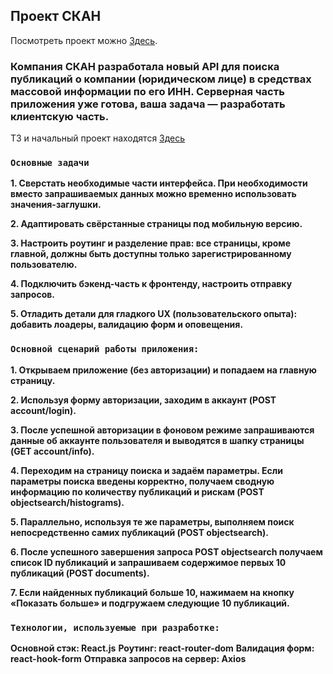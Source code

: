 ## Проект СКАН

Посмотреть проект можно [Здесь](https://kivavlad.github.io/Scan-service/).

### Компания СКАН разработала новый API для поиска публикаций о компании (юридическом лице) в средствах массовой информации по его ИНН. Серверная часть приложения уже готова, ваша задача — разработать клиентскую часть.
ТЗ и начальный проект находятся [Здесь](https://9qr.de/n8fZl4)

### `Основные задачи`

**1. Сверстать необходимые части интерфейса. При необходимости вместо запрашиваемых данных можно временно использовать значения-заглушки.**

**2. Адаптировать свёрстанные страницы под мобильную версию.**

**3. Настроить роутинг и разделение прав: все страницы, кроме главной, должны быть доступны только зарегистрированному пользователю.**

**4. Подключить бэкенд-часть к фронтенду, настроить отправку запросов.**

**5. Отладить детали для гладкого UX (пользовательского опыта): добавить лоадеры, валидацию форм и оповещения.**


### `Основной сценарий работы приложения:`

**1. Открываем приложение (без авторизации) и попадаем на главную страницу.**

**2. Используя форму авторизации, заходим в аккаунт (POST account/login).**

**3. После успешной авторизации в фоновом режиме запрашиваются данные об аккаунте пользователя и выводятся в шапку страницы (GET account/info).**

**4. Переходим на страницу поиска и задаём параметры. Если параметры поиска введены корректно, получаем сводную информацию по количеству публикаций и рискам (POST objectsearch/histograms).**

**5. Параллельно, используя те же параметры, выполняем поиск непосредственно самих публикаций (POST objectsearch).**

**6. После успешного завершения запроса POST objectsearch получаем список ID публикаций и запрашиваем содержимое первых 10 публикаций (POST documents).**

**7. Если найденных публикаций больше 10, нажимаем на кнопку «Показать больше» и подгружаем следующие 10 публикаций.**


### `Технологии, используемые при разработке:`

**Основной стэк: React.js**
**Роутинг: react-router-dom**
**Валидация форм: react-hook-form**
**Отправка запросов на сервер: Axios**
